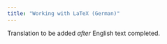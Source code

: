 ```yaml
---
title: "Working with LaTeX (German)"
---
```

Translation to be added _after_ English text completed.
